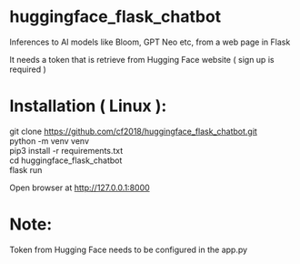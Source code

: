 # huggingface_flask_chatbot
Inferences to AI models like Bloom, GPT Neo etc, from a web page in Flask

It needs a token that is retrieve from Hugging Face website ( sign up is required )


Installation ( Linux ):
=======================

git clone https://github.com/cf2018/huggingface_flask_chatbot.git  
python -m venv venv  
pip3 install -r requirements.txt  
cd huggingface_flask_chatbot  
flask run  

Open browser at http://127.0.0.1:8000  

Note:
=====
Token from Hugging Face needs to be configured in the app.py
